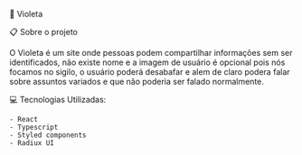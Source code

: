 🌸 Violeta

📋 Sobre o projeto

O Violeta é um site onde pessoas podem compartilhar informações sem ser identificados, não existe nome e a imagem de usuário é opcional pois nós focamos no sigilo,
o usuário poderá desabafar e alem de claro podera falar sobre assuntos variados e que não poderia ser falado normalmente.

💻 Tecnologias Utilizadas:

```
- React
- Typescript
- Styled components
- Radiux UI
```
